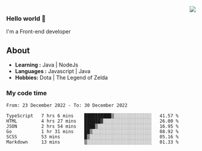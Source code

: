 <img align='right' src="https://github-readme-stats.vercel.app/api?username=jumodada&show_icons=true&theme=vue">

### Hello world 👋

I'm a Front-end developer 
    
## About
-  **Learning :** Java | NodeJs
-  **Languages :** Javascript | Java
-  **Hobbies:** Dota | The Legend of Zelda

### My code time

<!--START_SECTION:waka-->

```text
From: 23 December 2022 - To: 30 December 2022

TypeScript   7 hrs 6 mins    ██████████▒░░░░░░░░░░░░░░   41.57 %
HTML         4 hrs 27 mins   ██████▓░░░░░░░░░░░░░░░░░░   26.00 %
JSON         2 hrs 54 mins   ████▒░░░░░░░░░░░░░░░░░░░░   16.95 %
Go           1 hr 31 mins    ██▒░░░░░░░░░░░░░░░░░░░░░░   08.92 %
SCSS         53 mins         █▒░░░░░░░░░░░░░░░░░░░░░░░   05.16 %
Markdown     13 mins         ▒░░░░░░░░░░░░░░░░░░░░░░░░   01.33 %
```

<!--END_SECTION:waka-->
